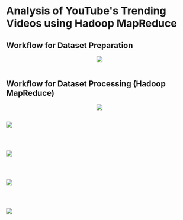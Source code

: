 # Analysis of YouTube's Trending Videos using Hadoop MapReduce

## Workflow for Dataset Preparation
  
  <p align = "center">
  <img align = "center" src = "https://user-images.githubusercontent.com/73750950/192682165-33e08f4e-d8a7-44f8-b61b-6bdc0aeef96c.png"/> 
  <br/><br/>
  </p>

## Workflow for Dataset Processing (Hadoop MapReduce)
  <p align = "center">
  <img align = "center" src = "https://user-images.githubusercontent.com/73750950/192682144-96a534e7-4442-4bc3-ba2c-586f00d3e86e.png"/>  
  <br/><br/>
  </p>

  <img align = "center" src = "https://user-images.githubusercontent.com/73750950/192682187-519fcaa9-3e9d-4e79-9476-d0ff7fd4f959.jpeg"/>

  <br/><br/>

  <img align = "center" src = "https://user-images.githubusercontent.com/73750950/192682195-b012f8c4-5c5c-4161-b11b-86e64ace956a.jpeg"/>

  <br/><br/>

  <img align = "center" src = "https://user-images.githubusercontent.com/73750950/192682220-b4626645-719d-45d0-8483-9c56cb817124.jpeg"/>

  <br/><br/>

  <img align = "center" src = "https://user-images.githubusercontent.com/73750950/192682203-5beb952e-4212-4dee-9a77-57a0d1f1640a.jpeg"/>

  <br/><br/>

</p>
